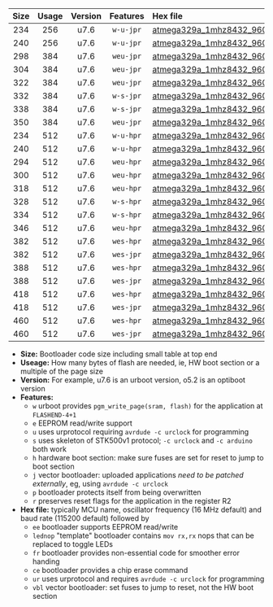 |Size|Usage|Version|Features|Hex file|
|:-:|:-:|:-:|:-:|:--|
|234|256|u7.6|`w-u-jpr`|[atmega329a_1mhz8432_9600bps_ur_vbl.hex](https://raw.githubusercontent.com/stefanrueger/urboot/main/atmega329a_1mhz8432_9600bps_ur_vbl.hex)|
|240|256|u7.6|`w-u-jpr`|[atmega329a_1mhz8432_9600bps_lednop_ur_vbl.hex](https://raw.githubusercontent.com/stefanrueger/urboot/main/atmega329a_1mhz8432_9600bps_lednop_ur_vbl.hex)|
|298|384|u7.6|`weu-jpr`|[atmega329a_1mhz8432_9600bps_ee_ur_vbl.hex](https://raw.githubusercontent.com/stefanrueger/urboot/main/atmega329a_1mhz8432_9600bps_ee_ur_vbl.hex)|
|304|384|u7.6|`weu-jpr`|[atmega329a_1mhz8432_9600bps_ee_lednop_ur_vbl.hex](https://raw.githubusercontent.com/stefanrueger/urboot/main/atmega329a_1mhz8432_9600bps_ee_lednop_ur_vbl.hex)|
|322|384|u7.6|`weu-jpr`|[atmega329a_1mhz8432_9600bps_ee_lednop_fr_ur_vbl.hex](https://raw.githubusercontent.com/stefanrueger/urboot/main/atmega329a_1mhz8432_9600bps_ee_lednop_fr_ur_vbl.hex)|
|332|384|u7.6|`w-s-jpr`|[atmega329a_1mhz8432_9600bps_vbl.hex](https://raw.githubusercontent.com/stefanrueger/urboot/main/atmega329a_1mhz8432_9600bps_vbl.hex)|
|338|384|u7.6|`w-s-jpr`|[atmega329a_1mhz8432_9600bps_lednop_vbl.hex](https://raw.githubusercontent.com/stefanrueger/urboot/main/atmega329a_1mhz8432_9600bps_lednop_vbl.hex)|
|350|384|u7.6|`weu-jpr`|[atmega329a_1mhz8432_9600bps_ee_lednop_fr_ce_ur_vbl.hex](https://raw.githubusercontent.com/stefanrueger/urboot/main/atmega329a_1mhz8432_9600bps_ee_lednop_fr_ce_ur_vbl.hex)|
|234|512|u7.6|`w-u-hpr`|[atmega329a_1mhz8432_9600bps_ur.hex](https://raw.githubusercontent.com/stefanrueger/urboot/main/atmega329a_1mhz8432_9600bps_ur.hex)|
|240|512|u7.6|`w-u-hpr`|[atmega329a_1mhz8432_9600bps_lednop_ur.hex](https://raw.githubusercontent.com/stefanrueger/urboot/main/atmega329a_1mhz8432_9600bps_lednop_ur.hex)|
|294|512|u7.6|`weu-hpr`|[atmega329a_1mhz8432_9600bps_ee_ur.hex](https://raw.githubusercontent.com/stefanrueger/urboot/main/atmega329a_1mhz8432_9600bps_ee_ur.hex)|
|300|512|u7.6|`weu-hpr`|[atmega329a_1mhz8432_9600bps_ee_lednop_ur.hex](https://raw.githubusercontent.com/stefanrueger/urboot/main/atmega329a_1mhz8432_9600bps_ee_lednop_ur.hex)|
|318|512|u7.6|`weu-hpr`|[atmega329a_1mhz8432_9600bps_ee_lednop_fr_ur.hex](https://raw.githubusercontent.com/stefanrueger/urboot/main/atmega329a_1mhz8432_9600bps_ee_lednop_fr_ur.hex)|
|328|512|u7.6|`w-s-hpr`|[atmega329a_1mhz8432_9600bps.hex](https://raw.githubusercontent.com/stefanrueger/urboot/main/atmega329a_1mhz8432_9600bps.hex)|
|334|512|u7.6|`w-s-hpr`|[atmega329a_1mhz8432_9600bps_lednop.hex](https://raw.githubusercontent.com/stefanrueger/urboot/main/atmega329a_1mhz8432_9600bps_lednop.hex)|
|346|512|u7.6|`weu-hpr`|[atmega329a_1mhz8432_9600bps_ee_lednop_fr_ce_ur.hex](https://raw.githubusercontent.com/stefanrueger/urboot/main/atmega329a_1mhz8432_9600bps_ee_lednop_fr_ce_ur.hex)|
|382|512|u7.6|`wes-hpr`|[atmega329a_1mhz8432_9600bps_ee.hex](https://raw.githubusercontent.com/stefanrueger/urboot/main/atmega329a_1mhz8432_9600bps_ee.hex)|
|382|512|u7.6|`wes-jpr`|[atmega329a_1mhz8432_9600bps_ee_vbl.hex](https://raw.githubusercontent.com/stefanrueger/urboot/main/atmega329a_1mhz8432_9600bps_ee_vbl.hex)|
|388|512|u7.6|`wes-hpr`|[atmega329a_1mhz8432_9600bps_ee_lednop.hex](https://raw.githubusercontent.com/stefanrueger/urboot/main/atmega329a_1mhz8432_9600bps_ee_lednop.hex)|
|388|512|u7.6|`wes-jpr`|[atmega329a_1mhz8432_9600bps_ee_lednop_vbl.hex](https://raw.githubusercontent.com/stefanrueger/urboot/main/atmega329a_1mhz8432_9600bps_ee_lednop_vbl.hex)|
|418|512|u7.6|`wes-hpr`|[atmega329a_1mhz8432_9600bps_ee_lednop_fr.hex](https://raw.githubusercontent.com/stefanrueger/urboot/main/atmega329a_1mhz8432_9600bps_ee_lednop_fr.hex)|
|418|512|u7.6|`wes-jpr`|[atmega329a_1mhz8432_9600bps_ee_lednop_fr_vbl.hex](https://raw.githubusercontent.com/stefanrueger/urboot/main/atmega329a_1mhz8432_9600bps_ee_lednop_fr_vbl.hex)|
|460|512|u7.6|`wes-hpr`|[atmega329a_1mhz8432_9600bps_ee_lednop_fr_ce.hex](https://raw.githubusercontent.com/stefanrueger/urboot/main/atmega329a_1mhz8432_9600bps_ee_lednop_fr_ce.hex)|
|460|512|u7.6|`wes-jpr`|[atmega329a_1mhz8432_9600bps_ee_lednop_fr_ce_vbl.hex](https://raw.githubusercontent.com/stefanrueger/urboot/main/atmega329a_1mhz8432_9600bps_ee_lednop_fr_ce_vbl.hex)|

- **Size:** Bootloader code size including small table at top end
- **Useage:** How many bytes of flash are needed, ie, HW boot section or a multiple of the page size
- **Version:** For example, u7.6 is an urboot version, o5.2 is an optiboot version
- **Features:**
  + `w` urboot provides `pgm_write_page(sram, flash)` for the application at `FLASHEND-4+1`
  + `e` EEPROM read/write support
  + `u` uses urprotocol requiring `avrdude -c urclock` for programming
  + `s` uses skeleton of STK500v1 protocol; `-c urclock` and `-c arduino` both work
  + `h` hardware boot section: make sure fuses are set for reset to jump to boot section
  + `j` vector bootloader: uploaded applications *need to be patched externally*, eg, using `avrdude -c urclock`
  + `p` bootloader protects itself from being overwritten
  + `r` preserves reset flags for the application in the register R2
- **Hex file:** typically MCU name, oscillator frequency (16 MHz default) and baud rate (115200 default) followed by
  + `ee` bootloader supports EEPROM read/write
  + `lednop` "template" bootloader contains `mov rx,rx` nops that can be replaced to toggle LEDs
  + `fr` bootloader provides non-essential code for smoother error handing
  + `ce` bootloader provides a chip erase command
  + `ur` uses urprotocol and requires `avrdude -c urclock` for programming
  + `vbl` vector bootloader: set fuses to jump to reset, not the HW boot section
